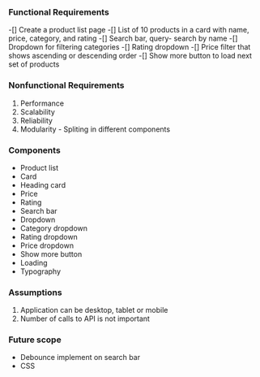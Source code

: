 ### Functional Requirements

-[] Create a product list page
-[] List of 10 products in a card with name, price, category, and rating
-[] Search bar, query- search by name
-[] Dropdown for filtering categories
-[] Rating dropdown
-[] Price filter that shows ascending or descending order
-[] Show more button to load next set of products

### Nonfunctional Requirements

1. Performance
2. Scalability
3. Reliability
4. Modularity - Spliting in different components

### Components

- Product list
- Card
- Heading card
- Price
- Rating
- Search bar
- Dropdown
- Category dropdown
- Rating dropdown
- Price dropdown
- Show more button
- Loading
- Typography

### Assumptions

1. Application can be desktop, tablet or mobile
2. Number of calls to API is not important

### Future scope

- Debounce implement on search bar
- CSS
